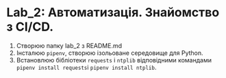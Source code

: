 # Lab_2: Автоматизація. Знайомство з СІ/CD.

1. Створюю папку lab_2 з README.md
2. Інсталюю `pipenv`, створюю ізольоване середовище для Python.
3. Встановлюю бібліотеки `requests` i `ntplib` відповідними командами `pipenv install requests`i `pipenv install ntplib`.
 
